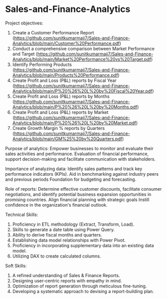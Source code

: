 # Sales-and-Finance-Analytics
Project objectives:
1. Create a Customer Performance Report (https://github.com/sunitkumarmaji7/Sales-and-Finance-Analytics/blob/main/Customer%20Performance.pdf)
2. Conduct a comprehensive comparison between Market Performance and Target (https://github.com/sunitkumarmaji7/Sales-and-Finance-Analytics/blob/main/Market%20Performance%20vs%20Target.pdf)
3. Identify Performing Products (https://github.com/sunitkumarmaji7/Sales-and-Finance-Analytics/blob/main/Products%20Performance.pdf)
4. Create Profit and Loss (P&L) reports by Fiscal Year (https://github.com/sunitkumarmaji7/Sales-and-Finance-Analytics/blob/main/P%20%26%20L%20by%20Fiscal%20Year.pdf)
5. Create Profit and Loss (P&L) reports by Months (https://github.com/sunitkumarmaji7/Sales-and-Finance-Analytics/blob/main/P%20%26%20L%20by%20Months.pdf)
6. Create Profit and Loss (P&L) reports by Market (https://github.com/sunitkumarmaji7/Sales-and-Finance-Analytics/blob/main/P%20%26%20L%20by%20Market.pdf)
7. Create Growth Margin % reports by Quarters (https://github.com/sunitkumarmaji7/Sales-and-Finance-Analytics/blob/main/GM%25%20by%20Quarters.pdf)

Purpose of analytics: Empower businesses to monitor and evaluate their sales activities and performance. Evaluation of financial performance, support decision-making and facilitate communication with stakeholders.

Importance of analyzing data: Identify sales patterns and track key performance indicators (KPIs). Aid in benchmarking against industry peers and previous periods Foundation for budgeting and forecasting.

Role of reports: Determine effective customer discounts, facilitate consumer negotiations, and identify potential business expansion opportunities in promising countries. Align financial planning with strategic goals Instill confidence in the organization's financial outlook.

Technical Skills:
1. Proficiency in ETL methodology (Extract, Transform, Load).
2. Skills to generate a date table using Power Query.
3. Ability to derive fiscal months and quarters.
4. Establishing data model relationships with Power Pivot.
5. Proficiency in incorporating supplementary data into an existing data model.
6. Utilizing DAX to create calculated columns.

Soft Skills:
1. A refined understanding of Sales & Finance Reports.
2. Designing user-centric reports with empathy in mind.
3. Optimization of report generation through meticulous fine-tuning.
4. Developing a systematic approach to devising a report-building plan.
